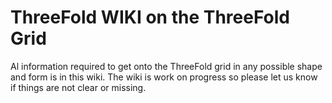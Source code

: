 # ThreeFold WIKI on the ThreeFold Grid

Al information required to get onto the ThreeFold grid in any possible shape and form is in this wiki.  The wiki is work on progress so please let us know if things are not clear or missing.
